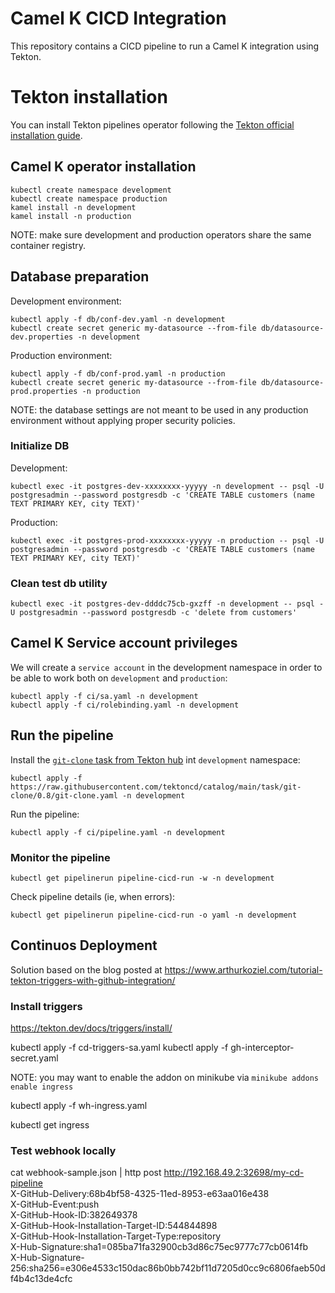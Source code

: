 # Camel K CICD Integration

This repository contains a CICD pipeline to run a Camel K integration using Tekton.

# Tekton installation

You can install Tekton pipelines operator following the [Tekton official installation guide](https://tekton.dev/docs/pipelines/install/#installing-tekton-pipelines-on-kubernetes).

## Camel K operator installation

```
kubectl create namespace development
kubectl create namespace production
kamel install -n development
kamel install -n production
```

NOTE: make sure development and production operators share the same container registry.

## Database preparation

Development environment:

```
kubectl apply -f db/conf-dev.yaml -n development
kubectl create secret generic my-datasource --from-file db/datasource-dev.properties -n development
```

Production environment:

```
kubectl apply -f db/conf-prod.yaml -n production
kubectl create secret generic my-datasource --from-file db/datasource-prod.properties -n production
```

NOTE: the database settings are not meant to be used in any production environment without applying proper security policies.

### Initialize DB

Development:

```
kubectl exec -it postgres-dev-xxxxxxxx-yyyyy -n development -- psql -U postgresadmin --password postgresdb -c 'CREATE TABLE customers (name TEXT PRIMARY KEY, city TEXT)'
```

Production:

```
kubectl exec -it postgres-prod-xxxxxxxx-yyyyy -n production -- psql -U postgresadmin --password postgresdb -c 'CREATE TABLE customers (name TEXT PRIMARY KEY, city TEXT)'
```

### Clean test db utility

```
kubectl exec -it postgres-dev-ddddc75cb-gxzff -n development -- psql -U postgresadmin --password postgresdb -c 'delete from customers'
```

## Camel K Service account privileges

We will create a `service account` in the development namespace in order to be able to work both on `development` and `production`:

```
kubectl apply -f ci/sa.yaml -n development
kubectl apply -f ci/rolebinding.yaml -n development
```

## Run the pipeline

Install the [`git-clone` task from Tekton hub](https://hub.tekton.dev/tekton/task/git-clone) int `development` namespace: 

```
kubectl apply -f https://raw.githubusercontent.com/tektoncd/catalog/main/task/git-clone/0.8/git-clone.yaml -n development
```

Run the pipeline:

```
kubectl apply -f ci/pipeline.yaml -n development
```

### Monitor the pipeline

```
kubectl get pipelinerun pipeline-cicd-run -w -n development
```

Check pipeline details (ie, when errors):

```
kubectl get pipelinerun pipeline-cicd-run -o yaml -n development
```

## Continuos Deployment

Solution based on the blog posted at https://www.arthurkoziel.com/tutorial-tekton-triggers-with-github-integration/

### Install triggers

https://tekton.dev/docs/triggers/install/

kubectl apply -f cd-triggers-sa.yaml
kubectl apply -f gh-interceptor-secret.yaml

NOTE: you may want to enable the addon on minikube via `minikube addons enable ingress`

kubectl apply -f wh-ingress.yaml

kubectl get ingress

### Test webhook locally

cat webhook-sample.json | http post http://192.168.49.2:32698/my-cd-pipeline \
    X-GitHub-Delivery:68b4bf58-4325-11ed-8953-e63aa016e438 \
    X-GitHub-Event:push \
    X-GitHub-Hook-ID:382649378 \
    X-GitHub-Hook-Installation-Target-ID:544844898 \
    X-GitHub-Hook-Installation-Target-Type:repository \
    X-Hub-Signature:sha1=085ba71fa32900cb3d86c75ec9777c77cb0614fb \
    X-Hub-Signature-256:sha256=e306e4533c150dac86b0bb742bf11d7205d0cc9c6806faeb50df4b4c13de4cfc
